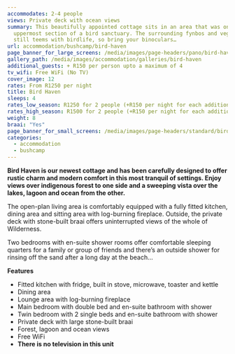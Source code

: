 ```yaml
---
accommodates: 2-4 people
views: Private deck with ocean views
summary: This beautifully appointed cottage sits in an area that was once the
  uppermost section of a bird sanctuary. The surrounding fynbos and vegetation
  still teems with birdlife, so bring your binoculars…
url: accommodation/bushcamp/bird-haven
page_banner_for_large_screens: /media/images/page-headers/pano/bird-haven.jpg
gallery_path: /media/images/accommodation/galleries/bird-haven
additional_guests: + R150 per person upto a maximum of 4
tv_wifi: Free WiFi (No TV)
cover_image: 12
rates: From R1250 per night
title: Bird Haven
sleeps: 4
rates_low_season: R1250 for 2 people (+R150 per night for each additional person – max 4)
rates_high_season: R1500 for 2 people (+R150 per night for each additional person – max 4)
weight: 8
braai: "Yes"
page_banner_for_small_screens: /media/images/page-headers/standard/bird-haven.jpg
categories:
  - accommodation
  - bushcamp
---
```


__Bird Haven is our newest cottage and has been carefully designed to offer rustic charm and modern comfort in this most tranquil of settings\. Enjoy views over indigenous forest to one side and a sweeping vista over the lakes, lagoon and ocean from the other\.__

The open\-plan living area is comfortably equipped with a fully fitted kitchen, dining area and sitting area with log\-burning fireplace\. Outside, the private deck with stone\-built braai offers uninterrupted views of the whole of Wilderness\.

Two bedrooms with en\-suite shower rooms offer comfortable sleeping quarters for a family or group of friends and there’s an outside shower for rinsing off the sand after a long day at the beach…

__Features__

- Fitted kitchen with fridge, built in stove, microwave, toaster and kettle
- Dining area
- Lounge area with log\-burning fireplace
- Main bedroom with double bed and en\-suite bathroom with shower
- Twin bedroom with 2 single beds and en\-suite bathroom with shower
- Private deck with large stone\-built braai
- Forest, lagoon and ocean views
- Free WiFi
- __There is no television in this unit__
